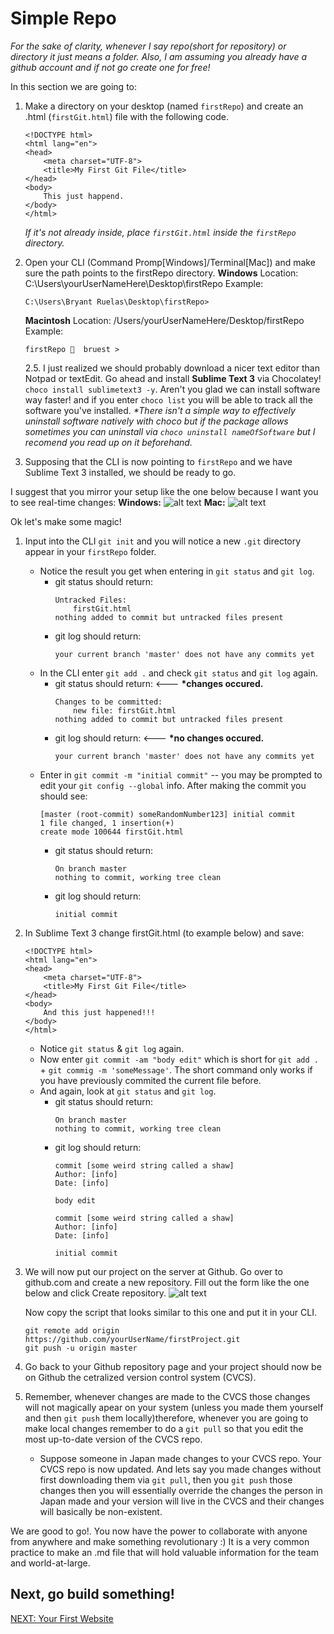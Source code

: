 # Simple Repo

*For the sake of clarity, whenever I say repo(short for repository) or directory it just means a folder. Also, I am assuming you already have a github account and if not go create one for free!*

In this section we are going to:
1. Make a directory on your desktop (named `firstRepo`) and create an .html (`firstGit.html`) file with the following code.
    ```
    <!DOCTYPE html>
    <html lang="en">
    <head>
    	<meta charset="UTF-8">
    	<title>My First Git File</title>
    </head>
    <body>
    	This just happend.
    </body>
    </html>
    ```
    *If it's not already inside, place `firstGit.html` inside the `firstRepo` directory.*
2. Open your CLI (Command Promp[Windows]/Terminal[Mac]) and make sure the path points to the firstRepo directory.
    **Windows** 
    Location: C:\Users\yourUserNameHere\Desktop\firstRepo
    Example: 
    ```
    C:\Users\Bryant Ruelas\Desktop\firstRepo>
    ```
    **Macintosh** 
    Location: /Users/yourUserNameHere/Desktop/firstRepo
    Example:
    ```
    firstRepo 🚀  bruest >
    ```
    2.5. I just realized we should probably download a nicer text editor than Notpad or textEdit. Go ahead and install **Sublime Text 3** via Chocolatey! `choco install sublimetext3 -y`. Aren't you glad we can install software way faster! and if you enter `choco list` you will be able to track all the software you've installed. *\*There isn't a simple way to effectively uninstall software natively with choco but if the package allows sometimes you can uninstall via `choco uninstall nameOfSoftware` but I recomend you read up on it beforehand.*
    
3. Supposing that the CLI is now pointing to `firstRepo` and we have Sublime Text 3 installed, we should be ready to go.

I suggest that you mirror your setup like the one below because I want you to see real-time changes:
**Windows:**
![alt text](https://cldup.com/66yVgRD1hm.PNG)
**Mac:**
![alt text](https://cldup.com/4CiuNkH2Wx.png)

Ok let's make some magic!

1. Input into the CLI `git init` and you will notice a new `.git` directory appear in your `firstRepo` folder. 
    - Notice the result you get when entering in `git status` and `git log`. 
        - git status should return: 
            ```
            Untracked Files:
                firstGit.html
            nothing added to commit but untracked files present
            ```
        - git log should return:
            ```
            your current branch 'master' does not have any commits yet
            ```
    - In the CLI enter `git add .` and check `git status` and `git log` again.
        - git status should return: <--- **\*changes occured.**
            ```
            Changes to be committed:
                new file: firstGit.html
            nothing added to commit but untracked files present
            ```
        - git log should return: <--- **\*no changes occured.**
            ```
            your current branch 'master' does not have any commits yet
            ```
    - Enter in `git commit -m "initial commit"` -- you may be prompted to edit your `git config --global` info.
     After making the commit you should see: 
         ```
         [master (root-commit) someRandomNumber123] initial commit
        1 file changed, 1 insertion(+)
        create mode 100644 firstGit.html
         ```
        - git status should return: 
            ```
            On branch master 
            nothing to commit, working tree clean
            ```
        - git log should return:
            ```
           initial commit
            ```
2. In Sublime Text 3 change firstGit.html (to example below) and save:
    ```
    <!DOCTYPE html>
    <html lang="en">
    <head>
    	<meta charset="UTF-8">
    	<title>My First Git File</title>
    </head>
    <body>
    	And this just happened!!!
    </body>
    </html>

    ```
    - Notice `git status` & `git log` again.
    - Now enter `git commit -am "body edit"` which is short for `git add .` + `git commig -m 'someMessage'`. The short command only works if you have previously commited the current file before.
    - And again, look at `git status` and  `git log`.
         - git status should return: 
            ```
            On branch master 
            nothing to commit, working tree clean
            ```
        - git log should return:
            ```
            commit [some weird string called a shaw]
            Author: [info]
            Date: [info]
            
            body edit
            
            commit [some weird string called a shaw]
            Author: [info]
            Date: [info]
            
            initial commit
            ```   
            
3. We will now put our project on the server at Github. Go over to github.com and create a new repository.
    Fill out the form like the one below and click Create repository.
    ![alt text](https://cldup.com/bnEx0fmKhe.png)
    
    Now copy the script that looks similar to this one and put it in your CLI.
    ```
    git remote add origin https://github.com/yourUserName/firstProject.git
    git push -u origin master
    ```
    
4. Go back to your Github repository page and your project should now be on Github the cetralized version control system (CVCS).

5. Remember, whenever changes are made to the CVCS those changes will not magically apear on your system (unless you made them yourself and then `git push` them locally)therefore, whenever you are going to make local changes remember to do a `git pull` so that you edit the most up-to-date version of the CVCS repo.
    - Suppose someone in Japan made changes to your CVCS repo. Your CVCS repo is now updated. And lets say you made changes without first downloading them via `git pull`, then you `git push` those changes then you will essentially override the changes the person in Japan made and your version will live in the CVCS and their changes will basically be non-existent. 

We are good to go!. You now have the power to collaborate with anyone from anywhere and make something revolutionary :) It is a very common practice to make an .md file that will hold valuable information for the team and world-at-large. 

Next, go build something!
---
[NEXT: Your First Website](../WD101.3-YourFirstWebsite)